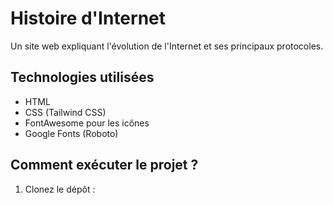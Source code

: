# Histoire d'Internet

Un site web expliquant l'évolution de l'Internet et ses principaux protocoles.

## Technologies utilisées
- HTML
- CSS (Tailwind CSS)
- FontAwesome pour les icônes
- Google Fonts (Roboto)

## Comment exécuter le projet ?
1. Clonez le dépôt :
